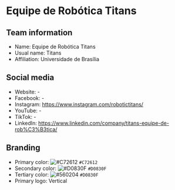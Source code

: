 # Equipe de Robótica Titans
## Team information
- Name: Equipe de Robótica Titans
- Usual name: Titans
- Affiliation: Universidade de Brasília

## Social media
- Website: -
- Facebook: -
- Instagram: https://www.instagram.com/robotictitans/
- YouTube: -
- TikTok: -
- LinkedIn: https://www.linkedin.com/company/titans-equipe-de-rob%C3%B3tica/

## Branding
- Primary color: ![#C72612](https://placehold.co/15x15/C72612/C72612.png) `#C72612`
- Secondary color: ![#D0830F](https://placehold.co/15x15/D0830F/D0830F.png) `#D0830F`
- Tertiary color: ![#560204](https://placehold.co/15x15/560204/560204.png) `#D0830F`
- Primary logo: Vertical
